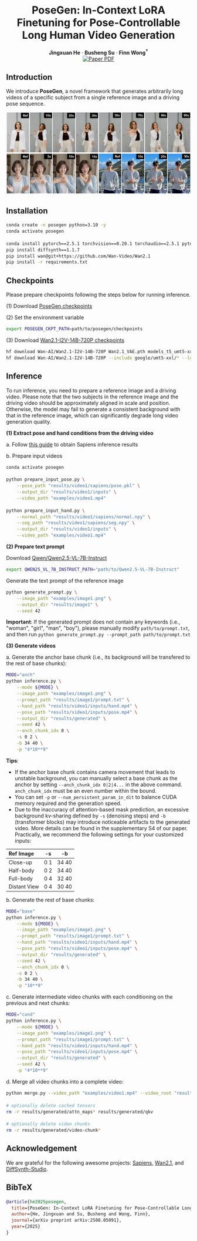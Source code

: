 <p align="center">

<h1 align="center">PoseGen: In-Context LoRA Finetuning for Pose-Controllable Long Human Video Generation</h1>
<p align="center">
    <strong>Jingxuan He<sup></sup></strong>
    ·
    <strong>Busheng Su<sup></sup></strong>
    ·
    <strong>Finn Wong<sup>&dagger;</sup></strong>
    <br>
        <a href="https://arxiv.org/abs/2508.05091"><img src='https://img.shields.io/badge/PoseGen-arXiv-red' alt='Paper PDF'></a>
    <br>
</p>


## Introduction
We introduce **PoseGen**, a novel framework that generates arbitrarily long videos of a specific subject from a single reference image and a driving pose sequence.

<img src='./assets/teaser.png'>


## Installation

```bash
conda create -n posegen python=3.10 -y
conda activate posegen

conda install pytorch==2.5.1 torchvision==0.20.1 torchaudio==2.5.1 pytorch-cuda=12.4 -c pytorch -c nvidia -y
pip install diffsynth==1.1.7
pip install wan@git+https://github.com/Wan-Video/Wan2.1
pip install -r requirements.txt
```

## Checkpoints
Please prepare checkpoints following the steps below for running inference.

(1) Download [PoseGen checkpoints](https://huggingface.co/Jessie459/PoseGen)

(2) Set the environment variable
```bash
export POSEGEN_CKPT_PATH=path/to/posegen/checkpoints
```

(3) Download [Wan2.1-I2V-14B-720P checkpoints](https://huggingface.co/Wan-AI/Wan2.1-I2V-14B-720P)
```bash
hf download Wan-AI/Wan2.1-I2V-14B-720P Wan2.1_VAE.pth models_t5_umt5-xxl-enc-bf16.pth models_clip_open-clip-xlm-roberta-large-vit-huge-14.pth --local-dir ${POSEGEN_CKPT_PATH}
hf download Wan-AI/Wan2.1-I2V-14B-720P --include google/umt5-xxl/* --local-dir ${POSEGEN_CKPT_PATH}
```

## Inference

To run inference, you need to prepare a reference image and a driving video. Please note that the two subjects in the reference image and the driving video should be approximately aligned in scale and position. Otherwise, the model may fail to generate a consistent background with that in the reference image, which can significantly degrade long video generation quality.

**(1) Extract pose and hand conditions from the driving video**

a. Follow [this guide](./preprocess/README.md) to obtain Sapiens inference results

b. Prepare input videos
```bash
conda activate posegen

python prepare_input_pose.py \
    --pose_path "results/video1/sapiens/pose.pkl" \
    --output_dir "results/video1/inputs" \
    --video_path "examples/video1.mp4"

python prepare_input_hand.py \
    --normal_path "results/video1/sapiens/normal.npy" \
    --seg_path "results/video1/sapiens/seg.npy" \
    --output_dir "results/video1/inputs" \
    --video_path "examples/video1.mp4"
```

**(2) Prepare text prompt**

Download [Qwen/Qwen2.5-VL-7B-Instruct](https://huggingface.co/Qwen/Qwen2.5-VL-7B-Instruct)
```bash
export QWEN25_VL_7B_INSTRUCT_PATH="path/to/Qwen2.5-VL-7B-Instruct"
```

Generate the text prompt of the reference image
```bash
python generate_prompt.py \
    --image_path "examples/image1.png" \
    --output_dir "results/image1" \
    --seed 42
```

**Important**: If the generated prompt does not contain any keywords (i.e., "woman", "girl", "man", "boy"), please manually modify `path/to/prompt.txt`, and then run `python generate_prompt.py --prompt_path path/to/prompt.txt`

**(3) Generate videos**

a. Generate the anchor base chunk (i.e., its background will be transfered to the rest of base chunks):
```bash
MODE="anch"
python inference.py \
    --mode ${MODE} \
    --image_path "examples/image1.png" \
    --prompt_path "results/image1/prompt.txt" \
    --hand_path "results/video1/inputs/hand.mp4" \
    --pose_path "results/video1/inputs/pose.mp4" \
    --output_dir "results/generated" \
    --seed 42 \
    --anch_chunk_idx 0 \
    -s 0 2 \
    -b 34 40 \
    -p "4*10**9"
```

**Tips**:
- If the anchor base chunk contains camera movement that leads to unstable background, you can manually select a base chunk as the anchor by setting `--anch_chunk_idx 0|2|4...` in the above command. `anch_chunk_idx` must be an even number within the bound.
- You can set `-p` or `--num_persistent_param_in_dit` to balance CUDA memory required and the generation speed.
- Due to the inaccuracy of attention-based mask prediction, an excessive background kv-sharing defined by `-s` (denoising steps) and `-b` (transformer blocks) may introduce noticeable artifacts to the generated video. More details can be found in the supplementary S4 of our paper. Practically, we recommend the following settings for your customized inputs:

| Ref Image    | -s    | -b    |
| :---         | :---: | :---: |
| Close-up     | 0 1   | 34 40 |
| Half-body    | 0 2   | 34 40 |
| Full-body    | 0 4   | 32 40 |
| Distant View | 0 4   | 30 40 |

b. Generate the rest of base chunks:
```bash
MODE="base"
python inference.py \
    --mode ${MODE} \
    --image_path "examples/image1.png" \
    --prompt_path "results/image1/prompt.txt" \
    --hand_path "results/video1/inputs/hand.mp4" \
    --pose_path "results/video1/inputs/pose.mp4" \
    --output_dir "results/generated" \
    --seed 42 \
    --anch_chunk_idx 0 \
    -s 0 2 \
    -b 34 40 \
    -p "10**9"
```

c. Generate intermediate video chunks with each conditioning on the previous and next chunks:
```bash
MODE="cond"
python inference.py \
    --mode ${MODE} \
    --image_path "examples/image1.png" \
    --prompt_path "results/image1/prompt.txt" \
    --hand_path "results/video1/inputs/hand.mp4" \
    --pose_path "results/video1/inputs/pose.mp4" \
    --output_dir "results/generated" \
    --seed 42 \
    -p "4*10**9"
```

d. Merge all video chunks into a complete video:
```bash
python merge.py --video_path "examples/video1.mp4" --video_root "results/generated"

# optionally delete cached tensors
rm -r results/generated/attn_maps* results/generated/qkv

# optionally delete video chunks
rm -r results/generated/video-chunk*
```

## Acknowledgement

We are grateful for the following awesome projects: [Sapiens](https://github.com/facebookresearch/sapiens), [Wan2.1](https://github.com/Wan-Video/Wan2.1), and [DiffSynth-Studio](https://github.com/modelscope/DiffSynth-Studio).

## BibTeX

```bibtex
@article{he2025posegen,
  title={PoseGen: In-Context LoRA Finetuning for Pose-Controllable Long Human Video Generation},
  author={He, Jingxuan and Su, Busheng and Wong, Finn},
  journal={arXiv preprint arXiv:2508.05091},
  year={2025}
}